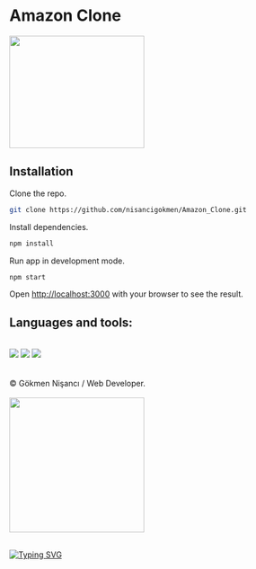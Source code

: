 # Amazon Clone

<img src= "https://media1.giphy.com/media/3oKIPuM1xeVUMZqbq8/giphy.gif?cid=ecf05e47wlw3o0hcy7hirr4ao69ys4k5riu0o6z3hzhpnf69&rid=giphy.gif&ct=g" width="240px" height="200px">


## Installation

Clone the repo.
```bash
git clone https://github.com/nisancigokmen/Amazon_Clone.git
```

Install dependencies.
```bash
npm install
```
Run app in development mode.
```bash
npm start
```
Open [http://localhost:3000](http://localhost:3000) with your browser to see the result.

 <div id="tools">
 <h2> Languages and tools:  </h2><br>
 
 <img src="https://camo.githubusercontent.com/d63d473e728e20a286d22bb2226a7bf45a2b9ac6c72c59c0e61e9730bfe4168c/68747470733a2f2f696d672e736869656c64732e696f2f62616467652f48544d4c352d4533344632363f7374796c653d666f722d7468652d6261646765266c6f676f3d68746d6c35266c6f676f436f6c6f723d7768697465">

 <img src="https://camo.githubusercontent.com/5ed492db9c79ad5990eda7dc80923377f0e7096b18a4d1e9b86c8987dc0e5aa5/68747470733a2f2f696d672e736869656c64732e696f2f62616467652f637373332532302d2532333135373242362e7376673f267374796c653d666f722d7468652d6261646765266c6f676f3d63737333266c6f676f436f6c6f723d7768697465">
 
 <img src="https://camo.githubusercontent.com/62d37abe760867620e0baea1066303719d630a82936837ba7bff6b0c754e3c9f/68747470733a2f2f696d672e736869656c64732e696f2f62616467652f6a6176617363726970742532302d2532333332333333302e7376673f267374796c653d666f722d7468652d6261646765266c6f676f3d6a617661736372697074266c6f676f436f6c6f723d253233463744463145">
 
 
 </div>
 
<br>

</div><br>
&copy; Gökmen Nişancı / Web Developer. <br><br>

<img src= "https://media2.giphy.com/media/WS09ex6XM9yYDCeH5c/giphy.gif?cid=ecf05e47d6ayczhki419xfnh9v13na346ipjliqyaj5hvkj9&rid=giphy.gif&ct=g" width="240px">
  <br> <br>

[![Typing SVG](https://readme-typing-svg.herokuapp.com?color=%2318f9ee&size=22&lines=Thanks+for+visiting)](https://git.io/typing-svg)

